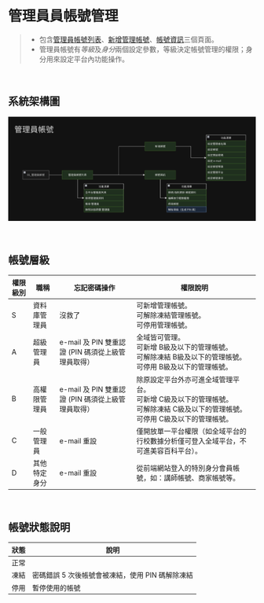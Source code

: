 # 管理員員帳號管理

> - 包含[管理員帳號列表](Pages/Center/admin/administer-list.md)、[新增管理帳號](Pages/Center/admin/add-administer.md)、[帳號資訊](Pages/Center/admin/administer-info.md)三個頁面。
> - 管理員帳號有*等級*及*身分*兩個設定參數，等級決定帳號管理的權限；身分用來設定平台內功能操作。


<br>

## 系統架構圖
![系統架構](./administer-manage.png)

<br>

## 帳號層級
| 權限級別 |職稱 | 忘記密碼操作 | 權限說明 |
|---|---|---|---|
| S | 資料庫管理員 | 沒救了 | 可新增管理帳號。<br>可解除凍結管理帳號。<br>可停用管理帳號。 |
| A | 超級管理員 |	e-mail 及 PIN 雙重認證 (PIN 碼須從上級管理員取得）| 全域皆可管理。<br>可新增 B級及以下的管理帳號。<br>可解除凍結 B級及以下的管理帳號。<br>可停用 B級及以下的管理帳號。 |
| B | 高權限管理員 | e-mail 及 PIN 雙重認證 (PIN 碼須從上級管理員取得）| 除原設定平台外亦可進全域管理平台。<br>可新增 C級及以下的管理帳號。<br>可解除凍結 C級及以下的管理帳號。<br>可停用 C級及以下的管理帳號。 |
| C | 一般管理員 |	e-mail 重設 | 僅開放單一平台權限（如全域平台的行校數據分析僅可登入全域平台，不可進美容百科平台）。 |
| D | 其他特定身分 | e-mail 重設 | 從前端網站登入的特別身分會員帳號，如：講師帳號、商家帳號等。	 |

<br>

## 帳號狀態說明
| 狀態 | 說明 |
| --- | --- |
| 正常 | |
| 凍結 | 密碼錯誤 5 次後帳號會被凍結，使用 PIN 碼解除凍結 |
| 停用 | 暫停使用的帳號 |


